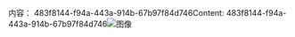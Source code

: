 <span data-ttu-id="99010-101">内容： 483f8144-f94a-443a-914b-67b97f84d746</span><span class="sxs-lookup"><span data-stu-id="99010-101">Content: 483f8144-f94a-443a-914b-67b97f84d746</span></span>![图像](eb196f27-67e0-4479-92a5-ceb447a85818.png)
